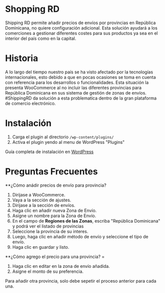 # Shopping RD

Shipping RD permite añadir precios de envíos por provincias en República Dominicana, no quiere configuración adicional. Esta solución ayudará a los comerciones a gestionar diferentes costes para sus productos ya sea en el interior del país como en la capital.

# Historia

A lo largo del tiempo nuestro país se ha visto afectado por la tecnologías internacionales, esto debido a que en pocas ocasiones se toma en cuenta con referencia para los desarrollos o funcionalidades. Esta situación la presenta WooCommerce al no incluir las diferentes provincias para República Dominicana en sus sistema de gestión de zonas de envíos. #ShippingRD da solución a esta problematica dentro de la gran plataforma de comercio electrónico.
 
# Instalación
 
1. Carga el plugin al directorio `/wp-content/plugins/`
1. Activa el plugin yendo al menu de WordPress "Plugins"

Guía completa de instalación en [WordPress](https://anton.agency/woocommerce-envios-por-provincia-republica-dominicana/ "nuestro blog")
 
# Preguntas Frecuentes 
 
**¿Cómo anádir precios de envío para provincia?
 
1. Dirijase a WooCommerce.
2. Vaya a la sección de ajustes.
3. Dirijase a la sección de envíos.
4. Haga clic en añadir nueva Zona de Envío.
5. Asigne un nombre para la Zona de Envío.
6. En el campo de **Regiones de las Zonas**, escriba "República Dominicana" y podrá ver el listado de provincias
7. Seleccione la provincia de su interes.
8. Luego, haga clic en añadir método de envío y seleccione el tipo de envío.
9. Haga clic en guardar y listo.
 
**¿Cómo agrego el precio para una provincia? =
 
 1. Haga clic en editar en la zona de envío añadida.
 2. Asigne el monto de su preferencia.


 Para añadir otra provincia, solo debe sepetir el proceso anterior para cada una.
